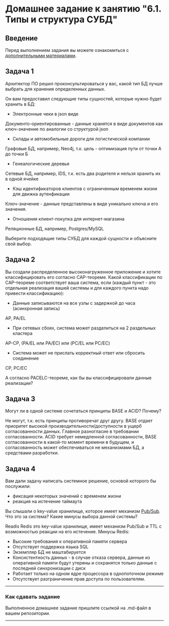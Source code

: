 # Домашнее задание к занятию "6.1. Типы и структура СУБД"

## Введение

Перед выполнением задания вы можете ознакомиться с 
[дополнительными материалами](https://github.com/netology-code/virt-homeworks/tree/master/additional/README.md).

## Задача 1

Архитектор ПО решил проконсультироваться у вас, какой тип БД 
лучше выбрать для хранения определенных данных.

Он вам предоставил следующие типы сущностей, которые нужно будет хранить в БД:

- Электронные чеки в json виде

Документо-ориентированные - данные хранятся в виде документов как ключ-значение по аналогии со структурой json

- Склады и автомобильные дороги для логистической компании

Графовые БД, например, Neo4j, т.к. цель - оптимизация пути от точки А до точки Б

- Генеалогические деревья

Сетевые БД, например, IDS, т.к. есть два родителя и нельзя хранить их в одной ячейке

- Кэш идентификаторов клиентов с ограниченным временем жизни для движка аутенфикации

Ключ-значение - данные представлены в виде уникально ключа и его значения.

- Отношения клиент-покупка для интернет-магазина

Реляционные БД, например, Postgres/MySQL

Выберите подходящие типы СУБД для каждой сущности и объясните свой выбор.

## Задача 2

Вы создали распределенное высоконагруженное приложение и хотите классифицировать его согласно 
CAP-теореме. Какой классификации по CAP-теореме соответствует ваша система, если 
(каждый пункт - это отдельная реализация вашей системы и для каждого пункта надо привести классификацию):

- Данные записываются на все узлы с задержкой до часа (асинхронная запись)

AP, PA/EL

- При сетевых сбоях, система может разделиться на 2 раздельных кластера

AP-CP, (PA/EL или PA/EC) или (PС/EL или PС/EC)

- Система может не прислать корректный ответ или сбросить соединение

CP, PC/EC

А согласно PACELC-теореме, как бы вы классифицировали данные реализации?

## Задача 3

Могут ли в одной системе сочетаться принципы BASE и ACID? Почему?

Не могут, т.к. есть принципы противоречат друг другу. BASE отдает приоритет высокой производительности/доступности
в ущерб согласованности данных.
Главное разногласие в требовании согласованности.
ACID требует немедленной согласованности, BASE согласованности в какой-то момент времени в будущем, и согласованность
может обеспечиваться не механизмами БД, а средствами разработки.

## Задача 4

Вам дали задачу написать системное решение, основой которого бы послужили:

- фиксация некоторых значений с временем жизни
- реакция на истечение таймаута

Вы слышали о key-value хранилище, которое имеет механизм [Pub/Sub](https://habr.com/ru/post/278237/). 
Что это за система? Какие минусы выбора данной системы?

Readis
Redis это key-value хранилище, имеет механизм
Pub/Sub и TTL с возможностью реакции на его истечение.
Минусы Redis:
- Высокие требования к оперативной памяти сервера 
- Отсутствует поддержка языка SQL  
- Экземпляр БД не маштабируется
- Консистентность данных - в случае отказа сервера, данные из оперативной памяти будут утеряны и сохранятся только данные 
с последней синхронизации с диск
- Работает только на одном ядре процессора в однопоточном режиме
- Отсутствует разграничение прав доступа по пользователям.

---

### Как cдавать задание

Выполненное домашнее задание пришлите ссылкой на .md-файл в вашем репозитории.

---

